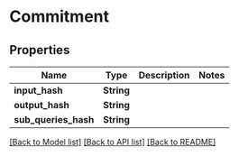 # Commitment

## Properties

Name | Type | Description | Notes
------------ | ------------- | ------------- | -------------
**input_hash** | **String** |  | 
**output_hash** | **String** |  | 
**sub_queries_hash** | **String** |  | 

[[Back to Model list]](../README.md#documentation-for-models) [[Back to API list]](../README.md#documentation-for-api-endpoints) [[Back to README]](../README.md)



